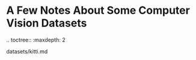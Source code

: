 A Few Notes About Some Computer Vision Datasets
===============================================

.. toctree::
   :maxdepth: 2

   datasets/kitti.md
